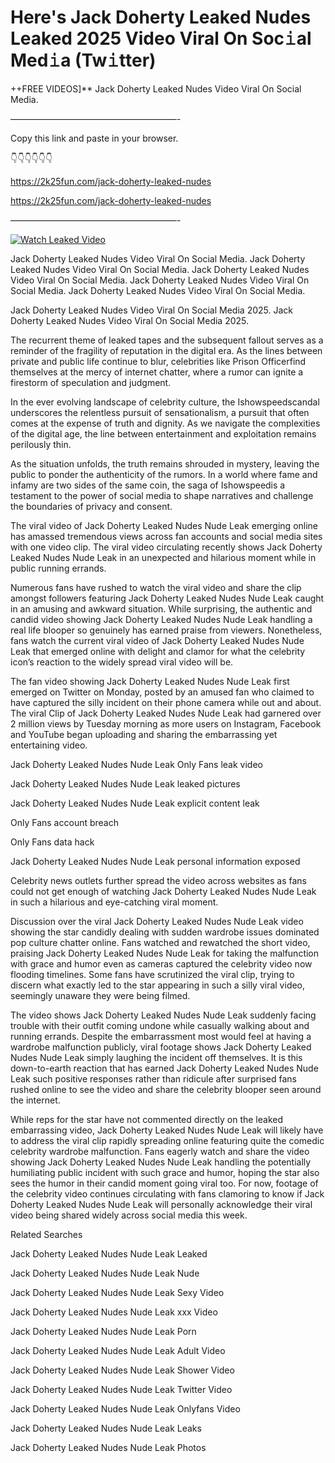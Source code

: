 # Here's Jack Doherty Leaked Nudes Leaked 2025 Video Viral On Soc𝚒al Med𝚒a (Tw𝚒tter)

++FREE VIDEOS]** Jack Doherty Leaked Nudes Video Viral On Social Media.

———————————————————-

Copy this link and paste in your browser.

👇👇👇👇👇👇

https://2k25fun.com/jack-doherty-leaked-nudes

https://2k25fun.com/jack-doherty-leaked-nudes

———————————————————-

[![Watch Leaked Video](https://miro.medium.com/v2/resize:fit:828/format:webp/1*cilzJN44JGOrTw9NJCrNHA.gif "Watch Leaked Video")](https://2k25fun.com/jack-doherty-leaked-nudes)

Jack Doherty Leaked Nudes Video Viral On Social Media. Jack Doherty Leaked Nudes Video Viral On Social Media. Jack Doherty Leaked Nudes Video Viral On Social Media. Jack Doherty Leaked Nudes Video Viral On Social Media. Jack Doherty Leaked Nudes Video Viral On Social Media.

Jack Doherty Leaked Nudes Video Viral On Social Media 2025. Jack Doherty Leaked Nudes Video Viral On Social Media 2025.

The recurrent theme of leaked tapes and the subsequent fallout serves as a reminder of the fragility of reputation in the digital era. As the lines between private and public life continue to blur, celebrities like Prison Officerfind themselves at the mercy of internet chatter, where a rumor can ignite a firestorm of speculation and judgment.

In the ever evolving landscape of celebrity culture, the Ishowspeedscandal underscores the relentless pursuit of sensationalism, a pursuit that often comes at the expense of truth and dignity. As we navigate the complexities of the digital age, the line between entertainment and exploitation remains perilously thin.

As the situation unfolds, the truth remains shrouded in mystery, leaving the public to ponder the authenticity of the rumors. In a world where fame and infamy are two sides of the same coin, the saga of Ishowspeedis a testament to the power of social media to shape narratives and challenge the boundaries of privacy and consent.

The viral video of Jack Doherty Leaked Nudes Nude Leak emerging online has amassed tremendous views across fan accounts and social media sites with one video clip. The viral video circulating recently shows Jack Doherty Leaked Nudes Nude Leak in an unexpected and hilarious moment while in public running errands.

Numerous fans have rushed to watch the viral video and share the clip amongst followers featuring Jack Doherty Leaked Nudes Nude Leak caught in an amusing and awkward situation. While surprising, the authentic and candid video showing Jack Doherty Leaked Nudes Nude Leak handling a real life blooper so genuinely has earned praise from viewers. Nonetheless, fans watch the current viral video of Jack Doherty Leaked Nudes Nude Leak that emerged online with delight and clamor for what the celebrity icon’s reaction to the widely spread viral video will be.

The fan video showing Jack Doherty Leaked Nudes Nude Leak first emerged on Twitter on Monday, posted by an amused fan who claimed to have captured the silly incident on their phone camera while out and about. The viral Clip of Jack Doherty Leaked Nudes Nude Leak had garnered over 2 million views by Tuesday morning as more users on Instagram, Facebook and YouTube began uploading and sharing the embarrassing yet entertaining video.

Jack Doherty Leaked Nudes Nude Leak Only Fans leak video

Jack Doherty Leaked Nudes Nude Leak leaked pictures

Jack Doherty Leaked Nudes Nude Leak explicit content leak

Only Fans account breach

Only Fans data hack

Jack Doherty Leaked Nudes Nude Leak personal information exposed

Celebrity news outlets further spread the video across websites as fans could not get enough of watching Jack Doherty Leaked Nudes Nude Leak in such a hilarious and eye-catching viral moment.

Discussion over the viral Jack Doherty Leaked Nudes Nude Leak video showing the star candidly dealing with sudden wardrobe issues dominated pop culture chatter online. Fans watched and rewatched the short video, praising Jack Doherty Leaked Nudes Nude Leak for taking the malfunction with grace and humor even as cameras captured the celebrity video now flooding timelines. Some fans have scrutinized the viral clip, trying to discern what exactly led to the star appearing in such a silly viral video, seemingly unaware they were being filmed.

The video shows Jack Doherty Leaked Nudes Nude Leak suddenly facing trouble with their outfit coming undone while casually walking about and running errands. Despite the embarrassment most would feel at having a wardrobe malfunction publicly, viral footage shows Jack Doherty Leaked Nudes Nude Leak simply laughing the incident off themselves. It is this down-to-earth reaction that has earned Jack Doherty Leaked Nudes Nude Leak such positive responses rather than ridicule after surprised fans rushed online to see the video and share the celebrity blooper seen around the internet.

While reps for the star have not commented directly on the leaked embarrassing video, Jack Doherty Leaked Nudes Nude Leak will likely have to address the viral clip rapidly spreading online featuring quite the comedic celebrity wardrobe malfunction. Fans eagerly watch and share the video showing Jack Doherty Leaked Nudes Nude Leak handling the potentially humiliating public incident with such grace and humor, hoping the star also sees the humor in their candid moment going viral too. For now, footage of the celebrity video continues circulating with fans clamoring to know if Jack Doherty Leaked Nudes Nude Leak will personally acknowledge their viral video being shared widely across social media this week.

Related Searches

Jack Doherty Leaked Nudes Nude Leak Leaked

Jack Doherty Leaked Nudes Nude Leak Nude

Jack Doherty Leaked Nudes Nude Leak Sexy Video

Jack Doherty Leaked Nudes Nude Leak xxx Video

Jack Doherty Leaked Nudes Nude Leak Porn

Jack Doherty Leaked Nudes Nude Leak Adult Video

Jack Doherty Leaked Nudes Nude Leak Shower Video

Jack Doherty Leaked Nudes Nude Leak Twitter Video

Jack Doherty Leaked Nudes Nude Leak Onlyfans Video

Jack Doherty Leaked Nudes Nude Leak Leaks

Jack Doherty Leaked Nudes Nude Leak Photos